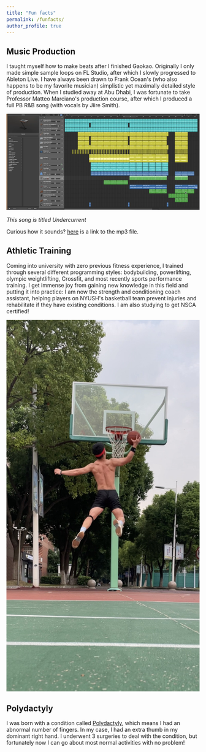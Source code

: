 ```yaml
---
title: "Fun facts"
permalink: /funfacts/
author_profile: true
---
```




## Music Production

I taught myself how to make beats after I finished Gaokao. Originally I only made simple sample loops on FL Studio, after which I slowly progressed to Ableton Live. I have always been drawn to Frank Ocean's (who also happens to be my favorite musician) simplistic yet maximally detailed style of production. When I studied away at Abu Dhabi, I was fortunate to take Professor Matteo Marciano's production course, after which I produced a full PB R&B song (with vocals by Jiire Smith). 

![](/images/Protools.png)

*This song is titled Undercurrent*

Curious how it sounds? <a href="https://drive.google.com/file/d/1Hk-Bayrn9fpV_3f8-9fRdmyzpGeCVywX/view?usp=sharing">here</a> is a link to the mp3 file.

## Athletic Training

Coming into university with zero previous fitness experience, I trained through several different programming styles: bodybuilding, powerlifting, olympic weightlifting, Crossfit, and most recently sports performance training. I get immense joy from gaining new knowledge in this field and putting it into practice: I am now the strength and conditioning coach assistant, helping players on NYUSH's basketball team prevent injuries and rehabilitate if they have existing conditions. I am also studying to get NSCA certified!

![](/images/Dunking.jpg)

## Polydactyly

I was born with a condition called [Polydactyly](https://en.wikipedia.org/wiki/Polydactyly), which means I had an abnormal number of fingers. In my case, I had an extra thumb in my dominant right hand. I underwent 3 surgeries to deal with the condition, but fortunately now I can go about most normal activities with no problem!
